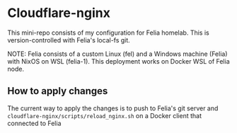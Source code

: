 # Cloudflare-nginx

This mini-repo consists of my configuration for Felia homelab. This is version-controlled 
with Felia's local-fs git. 

NOTE: Felia consists of a custom Linux (fel) and a Windows machine (Felia) with 
NixOS on WSL (felia-1). This deployment works on Docker WSL of Felia node.

## How to apply changes

The current way to apply the changes is to push to Felia's git server and 
`cloudflare-nginx/scripts/reload_nginx.sh` on a Docker client that connected to Felia


